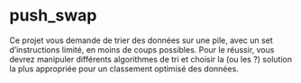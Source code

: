 # push_swap
Ce projet vous demande de trier des données sur une pile, avec un set d’instructions limité, en moins de coups possibles. Pour le réussir, vous devrez manipuler différents algorithmes de tri et choisir la (ou les ?) solution la plus appropriée pour un classement optimisé des données.
